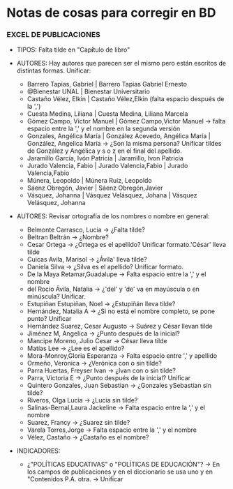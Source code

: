 # Notas de cosas para corregir en BD

### EXCEL DE PUBLICACIONES

- TIPOS: Falta tilde en "Cap**í**tulo de libro"
- AUTORES: Hay autores que parecen ser el mismo pero están escritos de distintas formas. Unificar:

  - Barrero Tapias, Gabriel | Barrero Tapias Gabriel Ernesto
  - @Bienestar UNAL | Bienestar Universitario
  - Castaño Vélez, Elkin | Castaño Vélez,Elkin (falta espacio después de la ',')
  - Cuesta Medina, Liliana | Cuesta Medina, Liliana Marcela
  - Gómez Campo, Victor Manuel | Gómez Campo,Victor Manuel -> falta espacio entre la ',' y el nombre en la segunda versión
  - Gonzales, Angélica María | González Acevedo, Angélica María | González, Angelica María -> ¿Son la misma persona? Unificar tildes de González y Angélica y s o z en el final del apellido.
  - Jaramillo García, Ivón Patricia | Jaramillo, Ivon Patricia
  - Jurado Valencia, Fabio | Jurado Valencia,Fabio | Jurado Valencia,Fabio
  - Múnera, Leopoldo | Múnera Ruíz, Leopoldo
  - Sáenz Obregón, Javier | Sáenz Obregón,Javier
  - Vásquez, Johanna | Vásquez Velásquez, Johana | Vásquez Velásquez, Johanna

- AUTORES: Revisar ortografía de los nombres o nombre en general:

  - Belmonte Carrasco, Lucia -> ¿Falta tilde?
  - Beltran Beltrán -> ¿Nombre?
  - Cesar Ortega -> ¿Ortega es el apellido? Unificar formato.'César' lleva tilde
  - Cuicas Avila, Marisol -> ¿Ávila' lleva tilde?
  - Daniela Silva -> ¿Silva es el apellido? Unificar formato.
  - De la Maya Retamar,Guadalupe -> Falta espacio entre la ',' y el nombre
  - del Rocío Ávila, Natalia -> ¿'del' y 'de' va en mayúscula o en minúscula? Unificar.
  - Estupiñan Estupiñan, Noel -> ¿Estupiñán lleva tilde?
  - Hernández, Natalia A -> ¿Si no está el nombre completo, se pone punto? Unificar
  - Hernández Suarez, Cesar Augusto -> Suárez y César llevan tilde
  - Jiménez M, Angelica -> ¿Punto después de la inicial?
  - Mancipe Moreno, Julio Cesar -> César lleva tilde
  - Matías Lee -> ¿Lee es el apellido?
  - Mora-Monroy,Gloria Esperanza -> Falta espacio entre ',' y apellido
  - Ormeño, Veronica -> ¿Verónica con o sin tilde?
  - Parra Huertas, Freyser Ivan -> ¿Ivan con o sin tilde?
  - Parra, Victoria E -> ¿Punto después de la inicial? Unificar
  - Quintero Gonzales, Juan Sebastian -> ¿Gonzales ySebastian sin tilde?
  - Riveros, Olga Lucia -> ¿Lucia sin tilde?
  - Salinas-Bernal,Laura Jackeline -> Falta espacio entre la ',' y el nombre
  - Suarez, Francy -> ¿Suarez sin tilde?
  - Varela Torres,Jorge -> Falta espacio entre la ',' y el nombre
  - Vélez, Castaño -> ¿Castaño es el nombre?

- INDICADORES:

  - ¿"POLÍTICAS EDUCATIVAS" o "POLÍTICAS DE EDUCACIÓN"? -> En los campos de publicaciones y en el diccionario se usa uno y en "Contenidos P.A. otra. -> Unificar
